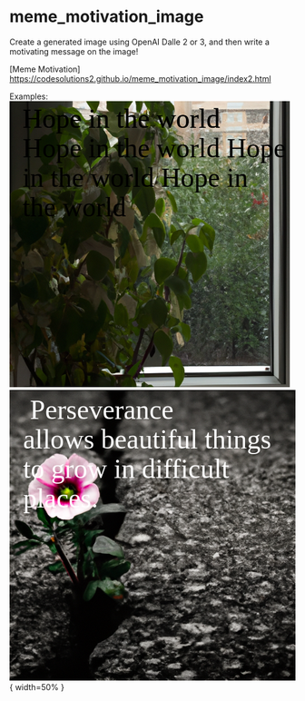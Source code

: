 # meme_motivation_image

Create a generated image using OpenAI Dalle 2 or 3, and then write a motivating message on the image!

[Meme Motivation] https://codesolutions2.github.io/meme_motivation_image/index2.html

Examples:
![](https://github.com/CodeSolutions2/meme_motivation_image/blob/main/Screenshot%20from%202024-05-14%2018-24-04.png)
![](https://github.com/CodeSolutions2/meme_motivation_image/blob/main/perseverance.png){ width=50% }


